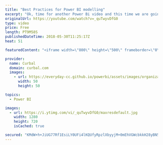 ```yaml
---
title: "Best Practices for Power BI modelling"
excerpt: "Ok, time for another Power Bi video and this time we are going to talk about Power BI naming conventions and other power bi modelling tips.  First we will talk about what to remove or hide from your model like:  Do not expose in a view a column that is not necessary in the Power BI data model.  TIP:"
originalUrl: https://youtube.com/watch?v=_quTwyvDfG0
type: video
price: Free
length: PT9M58S
publishedDateTime: 2018-05-30T11:25:17Z
heat: 51

featuredContent: "<iframe width=\"800\" height=\"500\" frameborder=\"0\" src=\"https://www.youtube.com/embed/_quTwyvDfG0\" allow=\"accelerometer; autoplay; encrypted-media; gyroscope; picture-in-picture\" allowfullscreen></iframe>"

provider:
  name: Curbal
  domain: curbal.com
  images:
    - url: https://everyday-cc.github.io/powerbi/assets/images/organizations/curbal.com-50x50.jpg
      width: 50
      height: 50

topics:
  - Power BI

images:
  - url: https://i.ytimg.com/vi/_quTwyvDfG0/maxresdefault.jpg
    width: 1280
    height: 720
    isCached: true

secured: "KMdW+h+JiUG77Rf1EsiLY0UFi4lKQUfyRpzlXbyyjM+0mEhVGWcbkkH28yBN5SNawCRfCm8VTG4//64s9Qjt98YcFLlAcKBxLpoYtnzFsfzSPfQpOOzFYACUMMj6RKMiferhZPpm9DjUSGEkpCGSMOX3t0aVUIWCqum5sXZXqFtOc5X09DAquRXjNCooe3A5VLptPZ+/nl+s3QdjwYgPiBE7YjHeKJSaNLcomncLaWjvotm2+C8SZG9xHSriEgOVHveytYT97Ktj6FQlSlkY1ETdGC9Oqz9+lUj3vWydsVjN+sxjry1B/0cZyCOOEN0cmAiInfeZ+Mgfy8A67qH3P0U3Xkmc04z0iQ5+9jjMLESP0KFW/RY2nmjn/6BOnT8iMYpXJuVolm0QTQ4HYH7TTOvt+OizwtbkKPYAoJl8RJs=;1oYHG0KNuVk9+NeN/zpH6w=="
---
```


